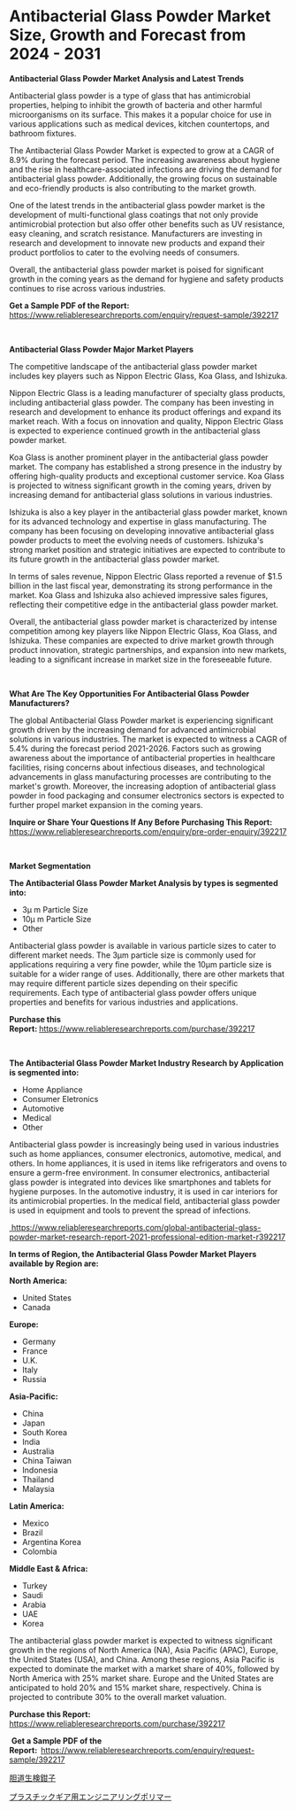 <p><h1>Antibacterial Glass Powder Market Size, Growth and Forecast from 2024 - 2031</h1></p><p><strong>Antibacterial Glass Powder Market Analysis and Latest Trends</strong></p>
<p><p>Antibacterial glass powder is a type of glass that has antimicrobial properties, helping to inhibit the growth of bacteria and other harmful microorganisms on its surface. This makes it a popular choice for use in various applications such as medical devices, kitchen countertops, and bathroom fixtures.</p><p>The Antibacterial Glass Powder Market is expected to grow at a CAGR of 8.9% during the forecast period. The increasing awareness about hygiene and the rise in healthcare-associated infections are driving the demand for antibacterial glass powder. Additionally, the growing focus on sustainable and eco-friendly products is also contributing to the market growth.</p><p>One of the latest trends in the antibacterial glass powder market is the development of multi-functional glass coatings that not only provide antimicrobial protection but also offer other benefits such as UV resistance, easy cleaning, and scratch resistance. Manufacturers are investing in research and development to innovate new products and expand their product portfolios to cater to the evolving needs of consumers.</p><p>Overall, the antibacterial glass powder market is poised for significant growth in the coming years as the demand for hygiene and safety products continues to rise across various industries.</p></p>
<p><strong>Get a Sample PDF of the Report:&nbsp;</strong> <a href="https://www.reliableresearchreports.com/enquiry/request-sample/392217">https://www.reliableresearchreports.com/enquiry/request-sample/392217</a></p>
<p>&nbsp;</p>
<p><strong>Antibacterial Glass Powder Major Market Players</strong></p>
<p><p>The competitive landscape of the antibacterial glass powder market includes key players such as Nippon Electric Glass, Koa Glass, and Ishizuka. </p><p>Nippon Electric Glass is a leading manufacturer of specialty glass products, including antibacterial glass powder. The company has been investing in research and development to enhance its product offerings and expand its market reach. With a focus on innovation and quality, Nippon Electric Glass is expected to experience continued growth in the antibacterial glass powder market.</p><p>Koa Glass is another prominent player in the antibacterial glass powder market. The company has established a strong presence in the industry by offering high-quality products and exceptional customer service. Koa Glass is projected to witness significant growth in the coming years, driven by increasing demand for antibacterial glass solutions in various industries.</p><p>Ishizuka is also a key player in the antibacterial glass powder market, known for its advanced technology and expertise in glass manufacturing. The company has been focusing on developing innovative antibacterial glass powder products to meet the evolving needs of customers. Ishizuka's strong market position and strategic initiatives are expected to contribute to its future growth in the antibacterial glass powder market.</p><p>In terms of sales revenue, Nippon Electric Glass reported a revenue of $1.5 billion in the last fiscal year, demonstrating its strong performance in the market. Koa Glass and Ishizuka also achieved impressive sales figures, reflecting their competitive edge in the antibacterial glass powder market.</p><p>Overall, the antibacterial glass powder market is characterized by intense competition among key players like Nippon Electric Glass, Koa Glass, and Ishizuka. These companies are expected to drive market growth through product innovation, strategic partnerships, and expansion into new markets, leading to a significant increase in market size in the foreseeable future.</p></p>
<p>&nbsp;</p>
<p><strong>What Are The Key Opportunities For Antibacterial Glass Powder Manufacturers?</strong></p>
<p><p>The global Antibacterial Glass Powder market is experiencing significant growth driven by the increasing demand for advanced antimicrobial solutions in various industries. The market is expected to witness a CAGR of 5.4% during the forecast period 2021-2026. Factors such as growing awareness about the importance of antibacterial properties in healthcare facilities, rising concerns about infectious diseases, and technological advancements in glass manufacturing processes are contributing to the market's growth. Moreover, the increasing adoption of antibacterial glass powder in food packaging and consumer electronics sectors is expected to further propel market expansion in the coming years.</p></p>
<p><strong>Inquire or Share Your Questions If Any Before Purchasing This Report:</strong> <a href="https://www.reliableresearchreports.com/enquiry/pre-order-enquiry/392217">https://www.reliableresearchreports.com/enquiry/pre-order-enquiry/392217</a></p>
<p>&nbsp;</p>
<p><strong>Market Segmentation</strong></p>
<p><strong>The Antibacterial Glass Powder Market Analysis by types is segmented into:</strong></p>
<p><ul><li>3μ m Particle Size</li><li>10μ m Particle Size</li><li>Other</li></ul></p>
<p><p>Antibacterial glass powder is available in various particle sizes to cater to different market needs. The 3μm particle size is commonly used for applications requiring a very fine powder, while the 10μm particle size is suitable for a wider range of uses. Additionally, there are other markets that may require different particle sizes depending on their specific requirements. Each type of antibacterial glass powder offers unique properties and benefits for various industries and applications.</p></p>
<p><strong>Purchase this Report:&nbsp;</strong><a href="https://www.reliableresearchreports.com/purchase/392217">https://www.reliableresearchreports.com/purchase/392217</a></p>
<p>&nbsp;</p>
<p><strong>The Antibacterial Glass Powder Market Industry Research by Application is segmented into:</strong></p>
<p><ul><li>Home Appliance</li><li>Consumer Eletronics</li><li>Automotive</li><li>Medical</li><li>Other</li></ul></p>
<p><p>Antibacterial glass powder is increasingly being used in various industries such as home appliances, consumer electronics, automotive, medical, and others. In home appliances, it is used in items like refrigerators and ovens to ensure a germ-free environment. In consumer electronics, antibacterial glass powder is integrated into devices like smartphones and tablets for hygiene purposes. In the automotive industry, it is used in car interiors for its antimicrobial properties. In the medical field, antibacterial glass powder is used in equipment and tools to prevent the spread of infections.</p></p>
<p><a href="https://www.reliableresearchreports.com/global-antibacterial-glass-powder-market-research-report-2021-professional-edition-market-r392217">&nbsp;https://www.reliableresearchreports.com/global-antibacterial-glass-powder-market-research-report-2021-professional-edition-market-r392217</a></p>
<p><strong>In terms of Region, the Antibacterial Glass Powder Market Players available by Region are:</strong></p>
<p>
    <p> <strong> North America: </strong>
        <ul>
            <li>United States</li>
            <li>Canada</li>
        </ul>
        </p> 
    <p> <strong> Europe: </strong>
        <ul>
            <li>Germany</li>
            <li>France</li>
            <li>U.K.</li>
            <li>Italy</li>
            <li>Russia</li>
        </ul>
        </p> 
    <p> <strong> Asia-Pacific: </strong>
        <ul>
            <li>China</li>
            <li>Japan</li>
            <li>South Korea</li>
            <li>India</li>
            <li>Australia</li>
            <li>China Taiwan</li>
            <li>Indonesia</li>
            <li>Thailand</li>
            <li>Malaysia</li>
        </ul>
        </p> 
    <p> <strong> Latin America: </strong>
        <ul>
            <li>Mexico</li>
            <li>Brazil</li>
            <li>Argentina Korea</li>
            <li>Colombia</li>
        </ul>
        </p> 
    <p> <strong> Middle East & Africa: </strong>
        <ul>
            <li>Turkey</li>
            <li>Saudi</li>
            <li>Arabia</li>
            <li>UAE</li>
            <li>Korea</li>
        </ul>
    </p>
    </p>
<p><p>The antibacterial glass powder market is expected to witness significant growth in the regions of North America (NA), Asia Pacific (APAC), Europe, the United States (USA), and China. Among these regions, Asia Pacific is expected to dominate the market with a market share of 40%, followed by North America with 25% market share. Europe and the United States are anticipated to hold 20% and 15% market share, respectively. China is projected to contribute 30% to the overall market valuation.</p></p>
<p><strong>Purchase this Report: </strong><a href="https://www.reliableresearchreports.com/purchase/392217">https://www.reliableresearchreports.com/purchase/392217</a></p>
<p>&nbsp;<strong>Get a Sample PDF of the Report:&nbsp;&nbsp;</strong><a href="https://www.reliableresearchreports.com/enquiry/request-sample/392217">https://www.reliableresearchreports.com/enquiry/request-sample/392217</a></p>
<p><strong></strong></p>
<p><p><a href="https://github.com/oqoeusbvpadwjs08/Market-Research-Report-List-2/blob/main/1294531117857.md">胆道生検鉗子</a></p><p><a href="https://medium.com/@hugofirst21/%E3%83%97%E3%83%A9%E3%82%B9%E3%83%81%E3%83%83%E3%82%AF%E3%82%AE%E3%82%A2%E7%94%A8%E3%82%A8%E3%83%B3%E3%82%B8%E3%83%8B%E3%82%A2%E3%83%AA%E3%83%B3%E3%82%B0%E3%83%9D%E3%83%AA%E3%83%9E%E3%83%BC%E3%81%AE%E5%B8%82%E5%A0%B4%E3%82%B7%E3%82%A7%E3%82%A2%E3%81%A8%E5%B8%82%E5%A0%B4%E5%88%86%E6%9E%90-%E6%88%90%E9%95%B7%E3%83%88%E3%83%AC%E3%83%B3%E3%83%89%E3%81%8A%E3%82%88%E3%81%B3%E4%BA%88%E6%B8%AC-2024%E5%B9%B4%E3%81%8B%E3%82%892031%E5%B9%B4%E3%81%BE%E3%81%A7%E3%81%AE%E6%9C%9F%E9%96%93-0ac2ed4d77d0">プラスチックギア用エンジニアリングポリマー</a></p></p>